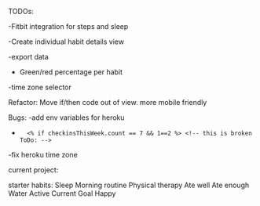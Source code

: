 TODOs:

-Fitbit integration for steps and sleep

-Create individual habit details view

-export data

- Green/red percentage per habit

-time zone selector


Refactor:
Move if/then code out of view.
more mobile friendly


Bugs:
-add env variables for heroku
-		<% if checkinsThisWeek.count == 7 && 1==2 %> <!-- this is broken ToDo: -->
-fix heroku time zone

current project:





starter habits:
Sleep
Morning routine
Physical therapy
Ate well
Ate enough
Water
Active
Current Goal
Happy